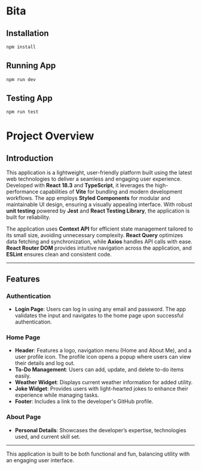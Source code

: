 # Bita

## Installation

```sh
npm install
```

## Running App

```sh
npm run dev
```

## Testing App

```sh
npm run test
```

# Project Overview

## Introduction

This application is a lightweight, user-friendly platform built using the latest web technologies to deliver a seamless and engaging user experience. Developed with **React 18.3** and **TypeScript**, it leverages the high-performance capabilities of **Vite** for bundling and modern development workflows. The app employs **Styled Components** for modular and maintainable UI design, ensuring a visually appealing interface. With robust **unit testing** powered by **Jest** and **React Testing Library**, the application is built for reliability.

The application uses **Context API** for efficient state management tailored to its small size, avoiding unnecessary complexity. **React Query** optimizes data fetching and synchronization, while **Axios** handles API calls with ease. **React Router DOM** provides intuitive navigation across the application, and **ESLint** ensures clean and consistent code.

---

## Features

### Authentication

- **Login Page**: Users can log in using any email and password. The app validates the input and navigates to the home page upon successful authentication.

### Home Page

- **Header**: Features a logo, navigation menu (Home and About Me), and a user profile icon. The profile icon opens a popup where users can view their details and log out.
- **To-Do Management**: Users can add, update, and delete to-do items easily.
- **Weather Widget**: Displays current weather information for added utility.
- **Joke Widget**: Provides users with light-hearted jokes to enhance their experience while managing tasks.
- **Footer**: Includes a link to the developer's GitHub profile.

### About Page

- **Personal Details**: Showcases the developer’s expertise, technologies used, and current skill set.

---

This application is built to be both functional and fun, balancing utility with an engaging user interface.
